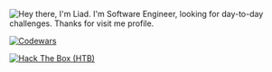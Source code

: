 ![Hey there, I'm Liad. I'm Software Engineer, looking for day-to-day challenges. Thanks for visit me profile.](https://github.com/LiadKh/LiadKh/raw/master/bio.gif)

[![Codewars](https://www.codewars.com/users/c0d3ri1/badges/large)](https://www.codewars.com/users/TGlhZEto)

[![Hack The Box (HTB)](https://www.hackthebox.eu/badge/image/424637)](https://app.hackthebox.eu/profile/424637)
